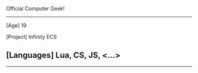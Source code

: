 Official Computer Geek!

---------------------

[Age] 19

[Project] Infinity ECS

[Languages] Lua, CS, JS, <...>
---------------------
[Management]: 8.5

[Programming]: 8.5

[Building,  Meshing]: 7

[UI Design]: 7

[Git]: 7

[Design]: 4.5

[Art, GFX]: 4.5

---------------------

[Link]: AsynchronousMatrix#4213 (685566749516628033)
